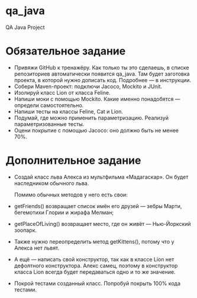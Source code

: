# qa_java
QA Java Project

# Обязательное задание
* Привяжи GitHub к тренажёру. Как только ты это сделаешь, в списке репозиториев автоматически появится qa_java. Там будет заготовка проекта, в которой нужно дописать код. Подробнее — в инструкции.
* Собери Maven-проект: подключи Jacoco, Mockito и JUnit.
* Изолируй класс Lion от класса Feline.
* Напиши моки с помощью Mockito. Какие именно понадобятся — определи самостоятельно.
* Напиши тесты на классы Feline, Cat и Lion.
* Подумай, где можно применить параметризацию. Реализуй параметризованные тесты.
* Оцени покрытие с помощью Jacoco: оно должно быть не менее 70%.

# Дополнительное задание
* Cоздай класс льва Алекса из мультфильма «Мадагаскар». Он будет наследником обычного льва.

    Помимо обычных методов у него есть свои:

* getFriends() возвращает список имён его друзей — зебры Марти, бегемотихи Глории и жирафа Мелман;
* getPlaceOfLiving() возвращает место, где он живёт — Нью-Йоркский зоопарк.
* Также нужно переопределить метод getKittens(), потому что у Алекса нет львят.
* А ещё — написать свой конструктор, так как в классе Lion нет дефолтного конструктора. Алекс самец, поэтому в конструктор класса Lion всегда будет передаваться одно и то же значение.
* Покрой тестами созданный класс. Попробуй покрыть 100% кода тестами.
